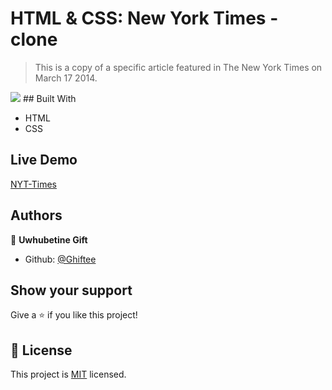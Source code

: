 # HTML & CSS: New York Times - clone

> This is a copy of a specific article featured in The New York Times on March 17 2014.

<img src="assets/images/nyt1.png">
## Built With

- HTML
- CSS

## Live Demo

[NYT-Times](https://rawcdn.githack.com/Ghiftee/NY-Times/91f1ab46d531f3951806ba239bc2c3549a2404a4/index.html)

## Authors

👤 **Uwhubetine Gift**

- Github: [@Ghiftee](https://github.com/Ghiftee)

## Show your support

Give a ⭐️ if you like this project!

## 📝 License

This project is [MIT](lic.url) licensed.
